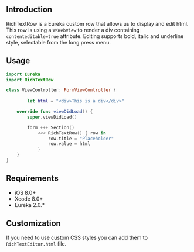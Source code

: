 ## Introduction

RichTextRow is a Eureka custom row that allows us to display and edit html. 
This row is using a `WKWebView` to render a div containing `contenteditable=true` attribute.
Editing supports bold, italic and underline style, selectable from the long press menu.

## Usage

```swift
import Eureka
import RichTextRow

class ViewController: FormViewController {
		
		let html = "<div>This is a div</div>"

    override func viewDidLoad() {
        super.viewDidLoad()

        form +++ Section()
	        <<< RichTextRow() { row in
	            row.title = "Placeholder"
	            row.value = html
	        }
    }
}
```

## Requirements

* iOS 8.0+
* Xcode 8.0+
* Eureka 2.0.*

## Customization
If you need to use custom CSS styles you can add them to `RichTextEditor.html` file.